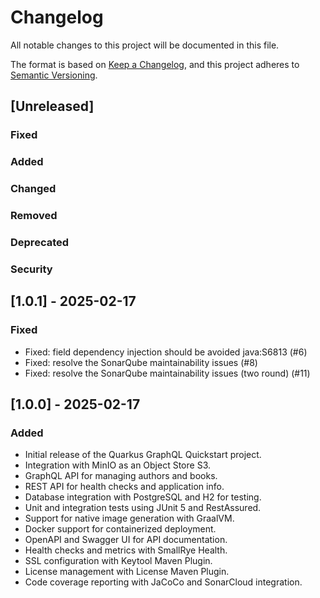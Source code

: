 # Changelog

All notable changes to this project will be documented in this file.

The format is based on [Keep a Changelog](https://keepachangelog.com/en/1.1.0/),
and this project adheres to [Semantic Versioning](https://semver.org/spec/v2.0.0.html).

## [Unreleased]
### Fixed
### Added
### Changed
### Removed
### Deprecated
### Security

## [1.0.1] - 2025-02-17

### Fixed
- Fixed: field dependency injection should be avoided java:S6813 (#6)
- Fixed: resolve the SonarQube maintainability issues (#8)
- Fixed: resolve the SonarQube maintainability issues (two round) (#11)

## [1.0.0] - 2025-02-17

### Added
- Initial release of the Quarkus GraphQL Quickstart project.
- Integration with MinIO as an Object Store S3.
- GraphQL API for managing authors and books.
- REST API for health checks and application info.
- Database integration with PostgreSQL and H2 for testing.
- Unit and integration tests using JUnit 5 and RestAssured.
- Support for native image generation with GraalVM.
- Docker support for containerized deployment.
- OpenAPI and Swagger UI for API documentation.
- Health checks and metrics with SmallRye Health.
- SSL configuration with Keytool Maven Plugin.
- License management with License Maven Plugin.
- Code coverage reporting with JaCoCo and SonarCloud integration.